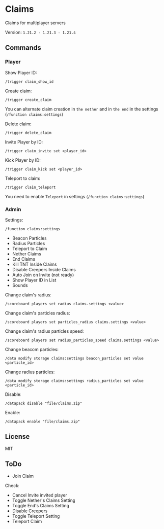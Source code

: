 # Claims

Claims for multiplayer servers

Version: `1.21.2 - 1.21.3 - 1.21.4`

## Commands

### Player

Show Player ID:

```mcfunction
/trigger claim_show_id
```

Create claim:

```mcfunction
/trigger create_claim
```

You can alternate claim creation in `the nether` and in `the end` in the settings (`/function claims:settings`)

Delete claim:

```mcfunction
/trigger delete_claim
```

Invite Player by ID:

```mcfunction
/trigger claim_invite set <player_id>
```

Kick Player by ID:

```mcfunction
/trigger claim_kick set <player_id>
```

Teleport to claim:

```mcfunction
/trigger claim_teleport
```

You need to enable `Teleport` in settings (`/function claims:settings`)

### Admin

Settings:

```mcfunction
/function claims:settings
```

- Beacon Particles
- Radius Particles
- Teleport to Claim
- Nether Claims
- End Claims
- Kill TNT Inside Claims
- Disable Creepers Inside Claims
- Auto Join on Invite (not ready)
- Show Player ID in List
- Sounds

Change claim's radius:

```mcfunction
/scoreboard players set radius claims.settings <value>
```

Change claim's particles radius:

```mcfunction
/scoreboard players set particles_radius claims.settings <value>
```

Change claim's radius particles speed:

```mcfunction
/scoreboard players set radius_particles_speed claims.settings <value>
```

Change beacom particles:

```mcfunction
/data modify storage claims:settings beacon_particles set value <particle_id>
```

Change radius particles:

```mcfunction
/data modify storage claims:settings radius_particles set value <particle_id>
```

Disable:

```mcfunction
/datapack disable "file/claims.zip"
```

Enable:

```mcfunction
/datapack enable "file/claims.zip"
```

## License

MIT

## ToDo

- Join Claim

Check:
- Cancel Invite invited player
- Toggle Nether's Claims Setting
- Toggle End's Claims Setting
- Disable Creepers
- Toggle Teleport Setting
- Teleport Claim